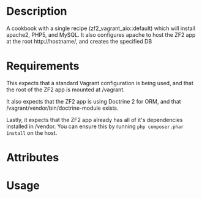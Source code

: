 Description
===========

A cookbook with a single recipe (zf2_vagrant_aio::default) which will install apache2, PHP5, and MySQL.  It also configures apache to host the ZF2 app at the root http://hostname/, and creates the specified DB

Requirements
============

This expects that a standard Vagrant configuration is being used, and that the root of the ZF2 app is mounted at /vagrant.

It also expects that the ZF2 app is using Doctrine 2 for ORM, and that /vagrant/vendor/bin/doctrine-module exists.

Lastly, it expects that the ZF2 app already has all of it's dependencies installed in /vendor.  You can ensure this by running `php composer.phar install` on the host.

Attributes
==========

Usage
=====

